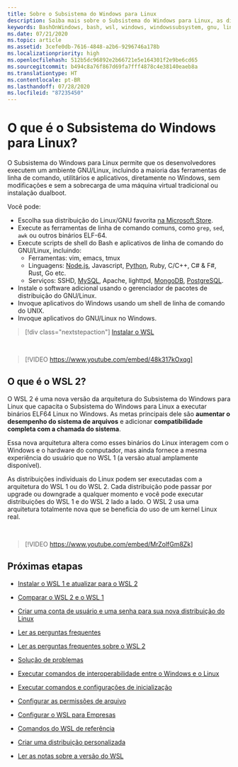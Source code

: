 ```yaml
---
title: Sobre o Subsistema do Windows para Linux
description: Saiba mais sobre o Subsistema do Windows para Linux, as diferentes versões e as maneiras pelas quais você pode usá-las.
keywords: BashOnWindows, bash, wsl, windows, windowssubsystem, gnu, linux
ms.date: 07/21/2020
ms.topic: article
ms.assetid: 3cefe0db-7616-4848-a2b6-9296746a178b
ms.localizationpriority: high
ms.openlocfilehash: 512b5dc96892e2b66721e5e164301f2e9be6cd65
ms.sourcegitcommit: b494c8a76f867d69fa7fff4878c4e38140eaeb8a
ms.translationtype: HT
ms.contentlocale: pt-BR
ms.lasthandoff: 07/28/2020
ms.locfileid: "87235450"
---
```

# <a name="what-is-the-windows-subsystem-for-linux"></a>O que é o Subsistema do Windows para Linux?

O Subsistema do Windows para Linux permite que os desenvolvedores executem um ambiente GNU/Linux, incluindo a maioria das ferramentas de linha de comando, utilitários e aplicativos, diretamente no Windows, sem modificações e sem a sobrecarga de uma máquina virtual tradicional ou instalação dualboot.

Você pode:

* Escolha sua distribuição do Linux/GNU favorita [na Microsoft Store](https://aka.ms/wslstore).
* Execute as ferramentas de linha de comando comuns, como `grep`, `sed`, `awk` ou outros binários ELF-64.
* Execute scripts de shell do Bash e aplicativos de linha de comando do GNU/Linux, incluindo:  
    * Ferramentas: vim, emacs, tmux
    * Linguagens: [Node.js](https://docs.microsoft.com/windows/nodejs/setup-on-wsl2), Javascript, [Python](https://docs.microsoft.com/windows/python/web-frameworks), Ruby, C/C++, C# & F#, Rust, Go etc.
    * Serviços: SSHD, [MySQL](./tutorials/wsl-database.md), Apache, lighttpd, [MongoDB](./tutorials/wsl-database.md), [PostgreSQL](./tutorials/wsl-database.md).
* Instale o software adicional usando o gerenciador de pacotes de distribuição do GNU/Linux.
* Invoque aplicativos do Windows usando um shell de linha de comando do UNIX.
* Invoque aplicativos do GNU/Linux no Windows.

> [!div class="nextstepaction"]
> [Instalar o WSL](install-win10.md)

<br>

> [!VIDEO https://www.youtube.com/embed/48k317kOxqg]

## <a name="what-is-wsl-2"></a>O que é o WSL 2?

O WSL 2 é uma nova versão da arquitetura do Subsistema do Windows para Linux que capacita o Subsistema do Windows para Linux a executar binários ELF64 Linux no Windows. As metas principais dele são **aumentar o desempenho do sistema de arquivos** e adicionar **compatibilidade completa com a chamada do sistema**.

Essa nova arquitetura altera como esses binários do Linux interagem com o Windows e o hardware do computador, mas ainda fornece a mesma experiência do usuário que no WSL 1 (a versão atual amplamente disponível).

As distribuições individuais do Linux podem ser executadas com a arquitetura do WSL 1 ou do WSL 2. Cada distribuição pode passar por upgrade ou downgrade a qualquer momento e você pode executar distribuições do WSL 1 e do WSL 2 lado a lado. O WSL 2 usa uma arquitetura totalmente nova que se beneficia do uso de um kernel Linux real.

<br>

> [!VIDEO https://www.youtube.com/embed/MrZolfGm8Zk]

## <a name="next-steps"></a>Próximas etapas

* [Instalar o WSL 1 e atualizar para o WSL 2](./install-win10.md)

* [Comparar o WSL 2 e o WSL 1](./compare-versions.md)

* [Criar uma conta de usuário e uma senha para sua nova distribuição do Linux](./user-support.md)

* [Ler as perguntas frequentes](./faq.md)

* [Ler as perguntas frequentes sobre o WSL 2](./wsl2-faq.md)

* [Solução de problemas](./troubleshooting.md)

* [Executar comandos de interoperabilidade entre o Windows e o Linux](./interop.md)

* [Executar comandos e configurações de inicialização](./wsl-config.md)

* [Configurar as permissões de arquivo](./file-permissions.md)

* [Configurar o WSL para Empresas](./enterprise.md)

* [Comandos do WSL de referência](./reference.md)

* [Criar uma distribuição personalizada](./build-custom-distro.md)

* [Ler as notas sobre a versão do WSL](./release-notes.md)
